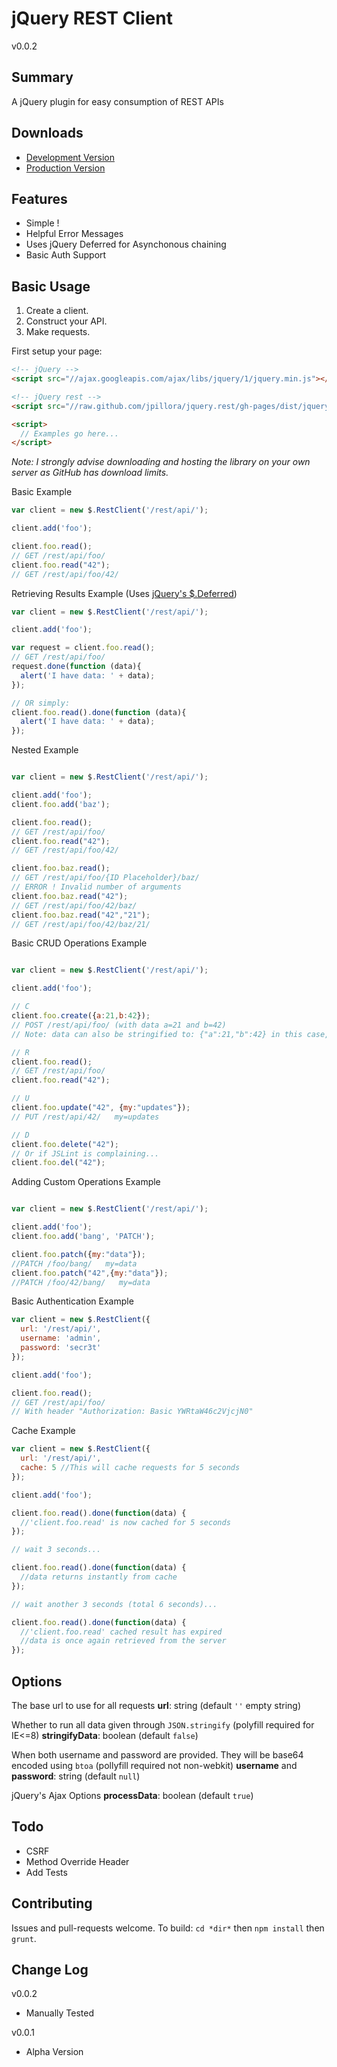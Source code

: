 jQuery REST Client
=====
v0.0.2

Summary
---
A jQuery plugin for easy consumption of REST APIs

Downloads
---

* [Development Version](http://raw.github.com/jpillora/jquery.rest/gh-pages/dist/jquery.rest.js)
* [Production Version](http://raw.github.com/jpillora/jquery.rest/gh-pages/dist/jquery.rest.min.js)

Features
---
* Simple !
* Helpful Error Messages
* Uses jQuery Deferred for Asynchonous chaining
* Basic Auth Support

Basic Usage
---

1. Create a client.
2. Construct your API.
3. Make requests.

First setup your page:

``` html
<!-- jQuery -->
<script src="//ajax.googleapis.com/ajax/libs/jquery/1/jquery.min.js"></script>

<!-- jQuery rest -->
<script src="//raw.github.com/jpillora/jquery.rest/gh-pages/dist/jquery.rest.min.js"></script>

<script>
  // Examples go here...
</script>
```

*Note: I strongly advise downloading and hosting the library on your own server as GitHub has download limits.*

Basic Example
``` javascript
var client = new $.RestClient('/rest/api/');

client.add('foo');

client.foo.read();
// GET /rest/api/foo/
client.foo.read("42");
// GET /rest/api/foo/42/
```

Retrieving Results Example (Uses [jQuery's $.Deferred](http://api.jquery.com/category/deferred-object/))
``` javascript
var client = new $.RestClient('/rest/api/');

client.add('foo');

var request = client.foo.read();
// GET /rest/api/foo/
request.done(function (data){ 
  alert('I have data: ' + data);
});

// OR simply:
client.foo.read().done(function (data){ 
  alert('I have data: ' + data);
});
```

Nested Example
``` javascript

var client = new $.RestClient('/rest/api/');

client.add('foo');
client.foo.add('baz');

client.foo.read();
// GET /rest/api/foo/
client.foo.read("42");
// GET /rest/api/foo/42/

client.foo.baz.read();
// GET /rest/api/foo/{ID Placeholder}/baz/
// ERROR ! Invalid number of arguments
client.foo.baz.read("42");
// GET /rest/api/foo/42/baz/
client.foo.baz.read("42","21");
// GET /rest/api/foo/42/baz/21/

```


Basic CRUD Operations Example
``` javascript

var client = new $.RestClient('/rest/api/');

client.add('foo');

// C
client.foo.create({a:21,b:42});
// POST /rest/api/foo/ (with data a=21 and b=42)
// Note: data can also be stringified to: {"a":21,"b":42} in this case, see options below

// R
client.foo.read();
// GET /rest/api/foo/
client.foo.read("42");

// U
client.foo.update("42", {my:"updates"});
// PUT /rest/api/42/   my=updates

// D
client.foo.delete("42");
// Or if JSLint is complaining...
client.foo.del("42");
```

Adding Custom Operations Example
``` javascript

var client = new $.RestClient('/rest/api/');

client.add('foo');
client.foo.add('bang', 'PATCH');

client.foo.patch({my:"data"});
//PATCH /foo/bang/   my=data
client.foo.patch("42",{my:"data"});
//PATCH /foo/42/bang/   my=data
```


Basic Authentication Example
``` javascript
var client = new $.RestClient({
  url: '/rest/api/',
  username: 'admin',
  password: 'secr3t'
});

client.add('foo');

client.foo.read();
// GET /rest/api/foo/
// With header "Authorization: Basic YWRtaW46c2VjcjN0"
```

Cache Example
``` javascript
var client = new $.RestClient({
  url: '/rest/api/',
  cache: 5 //This will cache requests for 5 seconds
});

client.add('foo');

client.foo.read().done(function(data) {
  //'client.foo.read' is now cached for 5 seconds
});

// wait 3 seconds...

client.foo.read().done(function(data) {
  //data returns instantly from cache
});

// wait another 3 seconds (total 6 seconds)...

client.foo.read().done(function(data) {
  //'client.foo.read' cached result has expired
  //data is once again retrieved from the server
});


```

Options
---

The base url to use for all requests
**url**: string (default `''` empty string)

Whether to run all data given through `JSON.stringify` (polyfill required for IE<=8)
**stringifyData**: boolean (default `false`)

When both username and password are provided. They will be base64 encoded using `btoa` (pollyfill required not non-webkit)
**username** and **password**: string (default `null`)

jQuery's Ajax Options
**processData**: boolean (default `true`)

Todo
---
* CSRF
* Method Override Header
* Add Tests

Contributing
---
Issues and pull-requests welcome. To build: `cd *dir*` then `npm install` then `grunt`.

Change Log
---

v0.0.2

* Manually Tested

v0.0.1

* Alpha Version
